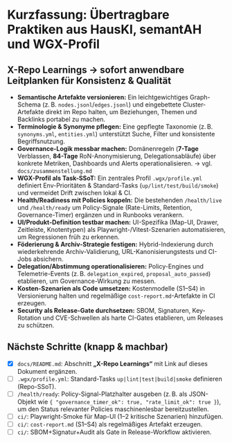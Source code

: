 # Kurzfassung: Übertragbare Praktiken aus HausKI, semantAH und WGX-Profil
## X-Repo Learnings → sofort anwendbare Leitplanken für Konsistenz & Qualität

- **Semantische Artefakte versionieren:** Ein leichtgewichtiges Graph-Schema (z. B. `nodes.jsonl`/`edges.jsonl`)
  und eingebettete Cluster-Artefakte direkt im Repo halten, um Beziehungen, Themen und Backlinks
  portabel zu machen.
- **Terminologie & Synonyme pflegen:** Eine gepflegte Taxonomie (z. B. `synonyms.yml`, `entities.yml`)
  unterstützt Suche, Filter und konsistente Begriffsnutzung.
- **Governance-Logik messbar machen:** Domänenregeln (**7-Tage** Verblassen, **84-Tage** RoN-Anonymisierung,
  Delegationsabläufe) über konkrete Metriken, Dashboards und Alerts operationalisieren.
  → vgl. `docs/zusammenstellung.md`
- **WGX-Profil als Task-SSoT:** Ein zentrales Profil `.wgx/profile.yml` definiert Env-Prioritäten &
  Standard-Tasks (`up/lint/test/build/smoke`) und vermeidet Drift zwischen lokal & CI.
- **Health/Readiness mit Policies koppeln:** Die bestehenden `/health/live` und `/health/ready` um
  Policy-Signale (Rate-Limits, Retention, Governance-Timer) ergänzen und in Runbooks verankern.
- **UI/Produkt-Definition testbar machen:** UI-Spezifika (Map-UI, Drawer, Zeitleiste, Knotentypen) als
  Playwright-/Vitest-Szenarien automatisieren, um Regressionen früh zu erkennen.
- **Föderierung & Archiv-Strategie festigen:** Hybrid-Indexierung durch wiederkehrende Archiv-Validierung,
  URL-Kanonisierungstests und CI-Jobs absichern.
- **Delegation/Abstimmung operationalisieren:** Policy-Engines und Telemetrie-Events (z. B.
  `delegation_expired`, `proposal_auto_passed`) etablieren, um Governance-Wirkung zu messen.
- **Kosten-Szenarien als Code umsetzen:** Kostenmodelle (S1–S4) in Versionierung halten und regelmäßige
  `cost-report.md`-Artefakte in CI erzeugen.
- **Security als Release-Gate durchsetzen:** SBOM, Signaturen, Key-Rotation und CVE-Schwellen als harte
  CI-Gates etablieren, um Releases zu schützen.

## Nächste Schritte (knapp & machbar)

- [x] `docs/README.md`: Abschnitt **„X-Repo Learnings“** mit Link auf dieses Dokument ergänzen.
- [ ] `.wgx/profile.yml`: Standard-Tasks `up|lint|test|build|smoke` definieren (Repo-SSoT).
- [ ] `/health/ready`: Policy-Signal-Platzhalter ausgeben (z. B. als JSON-Objekt wie
  `{ "governance_timer_ok": true, "rate_limit_ok": true }`), um den Status relevanter Policies
  maschinenlesbar bereitzustellen.
- [ ] `ci/`: Playwright-Smoke für Map-UI (1–2 kritische Szenarien) hinzufügen.
- [ ] `ci/`: `cost-report.md` (S1–S4) als regelmäßiges Artefakt erzeugen.
- [ ] `ci/`: SBOM+Signatur+Audit als Gate in Release-Workflow aktivieren.
